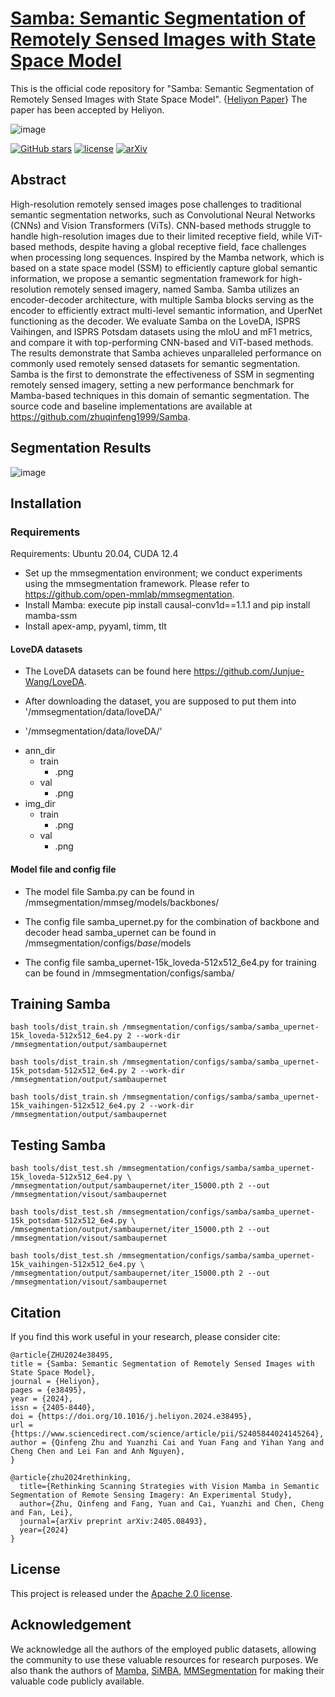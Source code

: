 # [Samba: Semantic Segmentation of Remotely Sensed Images with State Space Model](https://doi.org/10.1016/j.heliyon.2024.e38495)

This is the official code repository for "Samba: Semantic Segmentation of Remotely Sensed Images with State Space Model". {[Heliyon Paper](https://doi.org/10.1016/j.heliyon.2024.e38495)}
The paper has been accepted by Heliyon.

![image](https://github.com/user-attachments/assets/2f4eb159-db36-476e-aba9-e56ab07b5324)


[![GitHub stars](https://badgen.net/github/stars/zhuqinfeng1999/Samba)](https://github.com//zhuqinfeng1999/Samba)
[![license](https://img.shields.io/badge/license-Apache--2.0-green)](LICENSE)
[![arXiv](https://img.shields.io/badge/arXiv-2404.01705-b31b1b.svg)](https://arxiv.org/abs/2404.01705)

## Abstract

High-resolution remotely sensed images pose challenges to traditional semantic segmentation networks, such as Convolutional Neural Networks (CNNs) and Vision Transformers (ViTs). CNN-based methods struggle to handle high-resolution images due to their limited receptive field, while ViT-based methods, despite having a global receptive field, face challenges when processing long sequences. Inspired by the Mamba network, which is based on a state space model (SSM) to efficiently capture global semantic information, we propose a semantic segmentation framework for high-resolution remotely sensed imagery, named Samba. Samba utilizes an encoder-decoder architecture, with multiple Samba blocks serving as the encoder to efficiently extract multi-level semantic information, and UperNet functioning as the decoder. We evaluate Samba on the LoveDA, ISPRS Vaihingen, and ISPRS Potsdam datasets using the mIoU and mF1 metrics, and compare it with top-performing CNN-based and ViT-based methods. The results demonstrate that Samba achieves unparalleled performance on commonly used remotely sensed datasets for semantic segmentation. Samba is the first to demonstrate the effectiveness of SSM in segmenting remotely sensed imagery, setting a new performance benchmark for Mamba-based techniques in this domain of semantic segmentation. The source code and baseline implementations are available at https://github.com/zhuqinfeng1999/Samba.

## Segmentation Results

![image](https://github.com/user-attachments/assets/e1ce62b2-0f41-48ff-822a-c39b0f3780d6)

## Installation

### Requirements

Requirements: Ubuntu 20.04, CUDA 12.4

* Set up the mmsegmentation environment; we conduct experiments using the mmsegmentation framework. Please refer to https://github.com/open-mmlab/mmsegmentation.
* Install Mamba: execute pip install causal-conv1d==1.1.1 and pip install mamba-ssm
* Install apex-amp, pyyaml, timm, tlt

#### LoveDA datasets

* The LoveDA datasets can be found here https://github.com/Junjue-Wang/LoveDA.

* After downloading the dataset, you are supposed to put them into '/mmsegmentation/data/loveDA/'

* '/mmsegmentation/data/loveDA/'
- ann_dir
  - train
    - .png
  - val
    - .png
- img_dir
  - train
    - .png
  - val
    - .png

#### Model file and config file

- The model file Samba.py can be found in /mmsegmentation/mmseg/models/backbones/

- The config file samba_upernet.py for the combination of backbone and decoder head samba_upernet can be found in /mmsegmentation/configs/_base_/models

- The config file samba_upernet-15k_loveda-512x512_6e4.py for training can be found in /mmsegmentation/configs/samba/

## Training Samba

`bash tools/dist_train.sh /mmsegmentation/configs/samba/samba_upernet-15k_loveda-512x512_6e4.py 2 --work-dir /mmsegmentation/output/sambaupernet`

`bash tools/dist_train.sh /mmsegmentation/configs/samba/samba_upernet-15k_potsdam-512x512_6e4.py 2 --work-dir /mmsegmentation/output/sambaupernet`

`bash tools/dist_train.sh /mmsegmentation/configs/samba/samba_upernet-15k_vaihingen-512x512_6e4.py 2 --work-dir /mmsegmentation/output/sambaupernet`

## Testing Samba

`bash tools/dist_test.sh /mmsegmentation/configs/samba/samba_upernet-15k_loveda-512x512_6e4.py \ /mmsegmentation/output/sambaupernet/iter_15000.pth 2 --out /mmsegmentation/visout/sambaupernet`

`bash tools/dist_test.sh /mmsegmentation/configs/samba/samba_upernet-15k_potsdam-512x512_6e4.py \ /mmsegmentation/output/sambaupernet/iter_15000.pth 2 --out /mmsegmentation/visout/sambaupernet`

`bash tools/dist_test.sh /mmsegmentation/configs/samba/samba_upernet-15k_vaihingen-512x512_6e4.py \ /mmsegmentation/output/sambaupernet/iter_15000.pth 2 --out /mmsegmentation/visout/sambaupernet`

## Citation

If you find this work useful in your research, please consider cite:

```
@article{ZHU2024e38495,
title = {Samba: Semantic Segmentation of Remotely Sensed Images with State Space Model},
journal = {Heliyon},
pages = {e38495},
year = {2024},
issn = {2405-8440},
doi = {https://doi.org/10.1016/j.heliyon.2024.e38495},
url = {https://www.sciencedirect.com/science/article/pii/S2405844024145264},
author = {Qinfeng Zhu and Yuanzhi Cai and Yuan Fang and Yihan Yang and Cheng Chen and Lei Fan and Anh Nguyen},
}

@article{zhu2024rethinking,
  title={Rethinking Scanning Strategies with Vision Mamba in Semantic Segmentation of Remote Sensing Imagery: An Experimental Study},
  author={Zhu, Qinfeng and Fang, Yuan and Cai, Yuanzhi and Chen, Cheng and Fan, Lei},
  journal={arXiv preprint arXiv:2405.08493},
  year={2024}
}
```

## License

This project is released under the [Apache 2.0 license](LICENSE).

## Acknowledgement

We acknowledge all the authors of the employed public datasets, allowing the community to use these valuable resources for research purposes. We also thank the authors of [Mamba](https://github.com/state-spaces/mamba), [SiMBA](https://github.com/badripatro/simba), [MMSegmentation](https://github.com/open-mmlab/mmsegmentation) for making their valuable code publicly available.
